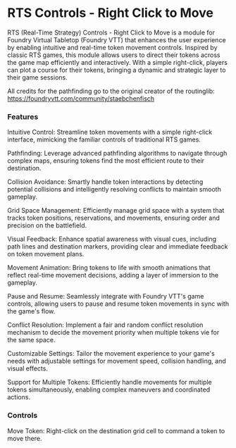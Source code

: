 # RTS Controls - Right Click to Move
RTS (Real-Time Strategy) Controls - Right Click to Move is a module for Foundry Virtual Tabletop (Foundry VTT) that enhances the user experience by enabling intuitive and real-time token movement controls. Inspired by classic RTS games, this module allows users to direct their tokens across the game map efficiently and interactively. With a simple right-click, players can plot a course for their tokens, bringing a dynamic and strategic layer to their game sessions.

All credits for the pathfinding go to the original creator of the routinglib: https://foundryvtt.com/community/staebchenfisch


### Features
Intuitive Control: Streamline token movements with a simple right-click interface, mimicking the familiar controls of traditional RTS games.

Pathfinding: Leverage advanced pathfinding algorithms to navigate through complex maps, ensuring tokens find the most efficient route to their destination.

Collision Avoidance: Smartly handle token interactions by detecting potential collisions and intelligently resolving conflicts to maintain smooth gameplay.

Grid Space Management: Efficiently manage grid space with a system that tracks token positions, reservations, and movements, ensuring order and precision on the battlefield.

Visual Feedback: Enhance spatial awareness with visual cues, including path lines and destination markers, providing clear and immediate feedback on token movement plans.

Movement Animation: Bring tokens to life with smooth animations that reflect real-time movement decisions, adding a layer of immersion to the gameplay.

Pause and Resume: Seamlessly integrate with Foundry VTT's game controls, allowing users to pause and resume token movements in sync with the game's flow.

Conflict Resolution: Implement a fair and random conflict resolution mechanism to decide the movement priority when multiple tokens vie for the same space.

Customizable Settings: Tailor the movement experience to your game's needs with adjustable settings for movement speed, collision handling, and visual effects.

Support for Multiple Tokens: Efficiently handle movements for multiple tokens simultaneously, enabling complex maneuvers and coordinated actions.

### Controls
Move Token: Right-click on the destination grid cell to command a token to move there.